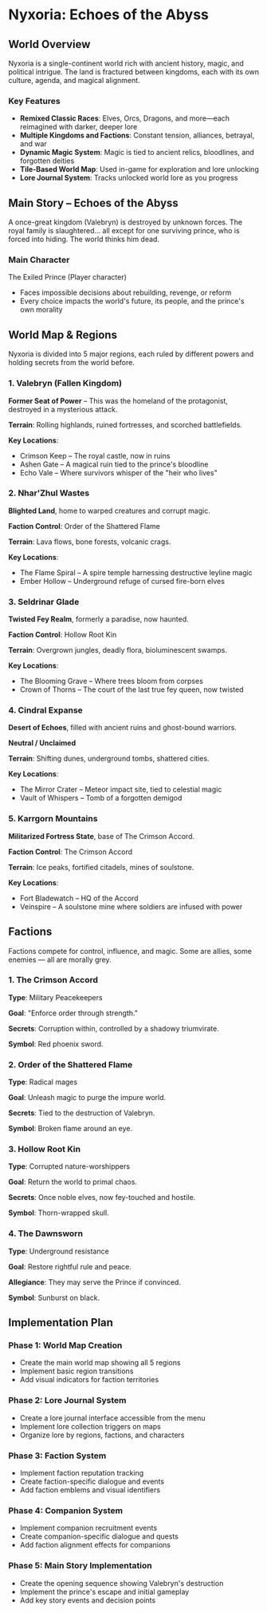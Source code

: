 # Nyxoria: Echoes of the Abyss

## World Overview

Nyxoria is a single-continent world rich with ancient history, magic, and political intrigue. The land is fractured between kingdoms, each with its own culture, agenda, and magical alignment.

### Key Features

- **Remixed Classic Races**: Elves, Orcs, Dragons, and more—each reimagined with darker, deeper lore
- **Multiple Kingdoms and Factions**: Constant tension, alliances, betrayal, and war
- **Dynamic Magic System**: Magic is tied to ancient relics, bloodlines, and forgotten deities
- **Tile-Based World Map**: Used in-game for exploration and lore unlocking
- **Lore Journal System**: Tracks unlocked world lore as you progress

## Main Story – Echoes of the Abyss

A once-great kingdom (Valebryn) is destroyed by unknown forces. The royal family is slaughtered... all except for one surviving prince, who is forced into hiding. The world thinks him dead.

### Main Character

The Exiled Prince (Player character)

- Faces impossible decisions about rebuilding, revenge, or reform
- Every choice impacts the world's future, its people, and the prince's own morality

## World Map & Regions

Nyxoria is divided into 5 major regions, each ruled by different powers and holding secrets from the world before.

### 1. Valebryn (Fallen Kingdom)

**Former Seat of Power** – This was the homeland of the protagonist, destroyed in a mysterious attack.

**Terrain**: Rolling highlands, ruined fortresses, and scorched battlefields.

**Key Locations**:

- Crimson Keep – The royal castle, now in ruins
- Ashen Gate – A magical ruin tied to the prince's bloodline
- Echo Vale – Where survivors whisper of the "heir who lives"

### 2. Nhar'Zhul Wastes

**Blighted Land**, home to warped creatures and corrupt magic.

**Faction Control**: Order of the Shattered Flame

**Terrain**: Lava flows, bone forests, volcanic crags.

**Key Locations**:

- The Flame Spiral – A spire temple harnessing destructive leyline magic
- Ember Hollow – Underground refuge of cursed fire-born elves

### 3. Seldrinar Glade

**Twisted Fey Realm**, formerly a paradise, now haunted.

**Faction Control**: Hollow Root Kin

**Terrain**: Overgrown jungles, deadly flora, bioluminescent swamps.

**Key Locations**:

- The Blooming Grave – Where trees bloom from corpses
- Crown of Thorns – The court of the last true fey queen, now twisted

### 4. Cindral Expanse

**Desert of Echoes**, filled with ancient ruins and ghost-bound warriors.

**Neutral / Unclaimed**

**Terrain**: Shifting dunes, underground tombs, shattered cities.

**Key Locations**:

- The Mirror Crater – Meteor impact site, tied to celestial magic
- Vault of Whispers – Tomb of a forgotten demigod

### 5. Karrgorn Mountains

**Militarized Fortress State**, base of The Crimson Accord.

**Faction Control**: The Crimson Accord

**Terrain**: Ice peaks, fortified citadels, mines of soulstone.

**Key Locations**:

- Fort Bladewatch – HQ of the Accord
- Veinspire – A soulstone mine where soldiers are infused with power

## Factions

Factions compete for control, influence, and magic. Some are allies, some enemies — all are morally grey.

### 1. The Crimson Accord

**Type**: Military Peacekeepers

**Goal**: "Enforce order through strength."

**Secrets**: Corruption within, controlled by a shadowy triumvirate.

**Symbol**: Red phoenix sword.

### 2. Order of the Shattered Flame

**Type**: Radical mages

**Goal**: Unleash magic to purge the impure world.

**Secrets**: Tied to the destruction of Valebryn.

**Symbol**: Broken flame around an eye.

### 3. Hollow Root Kin

**Type**: Corrupted nature-worshippers

**Goal**: Return the world to primal chaos.

**Secrets**: Once noble elves, now fey-touched and hostile.

**Symbol**: Thorn-wrapped skull.

### 4. The Dawnsworn

**Type**: Underground resistance

**Goal**: Restore rightful rule and peace.

**Allegiance**: They may serve the Prince if convinced.

**Symbol**: Sunburst on black.

## Implementation Plan

### Phase 1: World Map Creation

- Create the main world map showing all 5 regions
- Implement basic region transitions
- Add visual indicators for faction territories

### Phase 2: Lore Journal System

- Create a lore journal interface accessible from the menu
- Implement lore collection triggers on maps
- Organize lore by regions, factions, and characters

### Phase 3: Faction System

- Implement faction reputation tracking
- Create faction-specific dialogue and events
- Add faction emblems and visual identifiers

### Phase 4: Companion System

- Implement companion recruitment events
- Create companion-specific dialogue and quests
- Add faction alignment effects for companions

### Phase 5: Main Story Implementation

- Create the opening sequence showing Valebryn's destruction
- Implement the prince's escape and initial gameplay
- Add key story events and decision points

